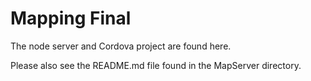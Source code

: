 Mapping Final
=============

The node server and Cordova project are found here.

Please also see the README.md file found in the 
MapServer directory.
